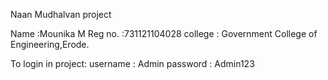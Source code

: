 
Naan Mudhalvan project

Name :Mounika M
Reg no. :731121104028
college : Government College of Engineering,Erode.

To login in project:
username : Admin
password : Admin123
